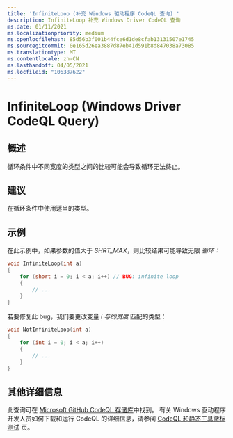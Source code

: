 ```yaml
---
title: 'InfiniteLoop (补充 Windows 驱动程序 CodeQL 查询) '
description: InfiniteLoop 补充 Windows Driver CodeQL 查询
ms.date: 01/11/2021
ms.localizationpriority: medium
ms.openlocfilehash: 85d56b3f001b44fce6d1de8cfab13131507e1745
ms.sourcegitcommit: 0e165d26ea3887d87eb41d591b8d847038a73085
ms.translationtype: MT
ms.contentlocale: zh-CN
ms.lasthandoff: 04/05/2021
ms.locfileid: "106387622"
---
```

# <a name="infiniteloop-windows-driver-codeql-query"></a>InfiniteLoop (Windows Driver CodeQL Query) 

## <a name="overview"></a>概述

循环条件中不同宽度的类型之间的比较可能会导致循环无法终止。

## <a name="recommendation"></a>建议

在循环条件中使用适当的类型。

## <a name="example"></a>示例

在此示例中，如果参数的值大于 *SHRT_MAX*，则比较结果可能导致无限 *循环：*

```cpp
void InfiniteLoop(int a)
{
    for (short i = 0; i < a; i++) // BUG: infinite loop
    {
        // ...
    }
}
```

若要修复此 bug，我们要更改变量 *i* *与的宽度* 匹配的类型：

```cpp
void NotInfiniteLoop(int a)
{
    for (int i = 0; i < a; i++) 
    {
        // ...
    }
}
```

## <a name="additional-details"></a>其他详细信息

此查询可在 [Microsoft GitHub CodeQL 存储库](https://github.com/microsoft/Windows-Driver-Developer-Supplemental-Tools)中找到。  有关 Windows 驱动程序开发人员如何下载和运行 CodeQL 的详细信息，请参阅 [CodeQL 和静态工具徽标测试](./static-tools-and-codeql.md) 页。
